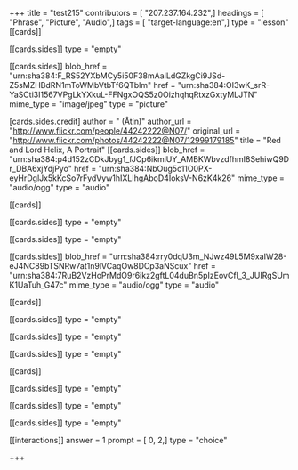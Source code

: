 +++
title = "test215"
contributors = [ "207.237.164.232",]
headings = [ "Phrase", "Picture", "Audio",]
tags = [ "target-language:en",]
type = "lesson"
[[cards]]

[[cards.sides]]
type = "empty"

[[cards.sides]]
blob_href = "urn:sha384:F_RS52YXbMCy5i50F38mAaILdGZkgCi9JSd-Z5sMZHBdRN1mToWMbVtbTf6QTblm"
href = "urn:sha384:OI3wK_srR-YaSCti3I1567VPgLkYXkuL-FFNgxOQS5z0OizhqhqRtxzGxtyMLJTN"
mime_type = "image/jpeg"
type = "picture"

[cards.sides.credit]
author = " (Âtin)"
author_url = "http://www.flickr.com/people/44242222@N07/"
original_url = "http://www.flickr.com/photos/44242222@N07/12999179185"
title = "Red and Lord Helix, A Portrait"
[[cards.sides]]
blob_href = "urn:sha384:p4d152zCDkJbyg1_fJCp6ikmlUY_AMBKWbvzdfhmI8SehiwQ9Dr_DBA6xjYdjPyo"
href = "urn:sha384:NbOug5c11O0PX-eyHrDglJx5kKcSo7rFydVyw1hIXLIhgAboD4IoksV-N6zK4k26"
mime_type = "audio/ogg"
type = "audio"

[[cards]]

[[cards.sides]]
type = "empty"

[[cards.sides]]
type = "empty"

[[cards.sides]]
blob_href = "urn:sha384:rry0dqU3m_NJwz49L5M9xaIW28-eJ4NC89bTSNRw7at1n9lVCaqOw8DCp3aNScux"
href = "urn:sha384:7RuB2VzHoPrMdO9r6ikz2gftL04duBn5pIzEovCfI_3_JUIRgSUmK1UaTuh_G47c"
mime_type = "audio/ogg"
type = "audio"

[[cards]]

[[cards.sides]]
type = "empty"

[[cards.sides]]
type = "empty"

[[cards.sides]]
type = "empty"

[[cards]]

[[cards.sides]]
type = "empty"

[[cards.sides]]
type = "empty"

[[cards.sides]]
type = "empty"

[[interactions]]
answer = 1
prompt = [ 0, 2,]
type = "choice"

+++
